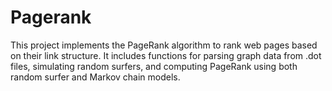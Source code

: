 # Pagerank
This project implements the PageRank algorithm to rank web pages based on their link structure. It includes functions for parsing graph data from .dot files, simulating random surfers, and computing PageRank using both random surfer and Markov chain models.
